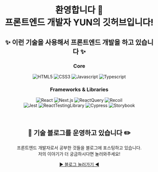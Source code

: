 <div align="center" id="user-content-toc">
  <ul style="list-style: none;">
    <li>
      <summary>
        <h1>
          환영합니다 🥳
          <br />
          프론트엔드 개발자 YUN의 깃허브입니다!
        </h1>
      </summary>
    </li>
    <li>
      <summary>
        <h2>✨ 이런 기술을 사용해서 프론트엔드 개발을 하고 있습니다 ✨</h2>
      </summary>
      <h3>Core</h3>
      <img
        src="https://img.shields.io/badge/HTML5-red?style=for-the-badge&logo=HTML5&logoColor=white"
        alt="HTML5"
      />
      <img
        src="https://img.shields.io/badge/CSS3-blue?style=for-the-badge&logo=CSS3&logoColor=white"
        alt="CSS3"
      />
      <img
        src="https://img.shields.io/badge/JavaScript-F7DF1E?style=for-the-badge&logo=JavaScript&logoColor=black"
        alt="Javascript"
      />
      <img
        src="https://img.shields.io/badge/Typescript-white?style=for-the-badge&logo=typescript&logoColor=%23fff&color=%233178C6"
        alt="Typescript"
      />
      <h3>Frameworks & Libraries</h3>
      <img
        src="https://img.shields.io/badge/React-%23fff?style=for-the-badge&logo=react&logoColor=%23000&color=%2361DAFB"
        alt="React"
      />
      <img
        src="https://img.shields.io/badge/Next.js-%23fff?style=for-the-badge&logo=nextdotjs&logoColor=%23fff&color=%23000B"
        alt="Next.js"
      />
      <img
        src="https://img.shields.io/badge/React_Query-%23fff?style=for-the-badge&logo=reactquery&logoColor=%23fff&color=%23FF4154"
        alt="ReactQuery"
      />
      <img
        src="https://img.shields.io/badge/Recoil-%23fff?style=for-the-badge&logo=recoil&logoColor=%23fff&color=%233578E5"
        alt="Recoil"
      />
      <br />
      <img
        src="https://img.shields.io/badge/Jest-%23fff?style=for-the-badge&logo=jest&logoColor=%23fff&color=%23C21325"
        alt="Jest"
      />
      <img
        src="https://img.shields.io/badge/React_Testing_Library-%23fff?style=for-the-badge&logo=testinglibrary&logoColor=%23fff&color=%23E33332"
        alt="ReactTestingLibrary"
      />
      <img
        src="https://img.shields.io/badge/Cypress-%23fff?style=for-the-badge&logo=cypress&logoColor=%23fff&color=%2369D3A7"
        alt="Cypress"
      />
      <img
        src="https://img.shields.io/badge/Storybook-%23fff?style=for-the-badge&logo=storybook&logoColor=%23fff&color=%23FF4785"
        alt="Storybook"
      />
    </li>
    <li>
      <br />
      <br />
      <summary>
        <h2>📔 기술 블로그를 운영하고 있습니다 ✏️</h2>
      </summary>
      <p>
        프론트엔드 개발자로서 공부한 것들을 블로그에 포스팅하고 있습니다.
        <br /> 저의 이야기가 더 궁금하시다면 놀러와주세요!
      </p>
      <a href="https://www.yun-log.com" target="_blank">
        ▶️ 블로그 놀러가기 ◀️
      </a>
    </li>
  </ul>
</div>
